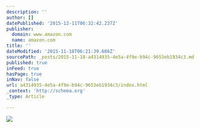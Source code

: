 ```yaml
---
description: ''
author: []
datePublished: '2015-12-11T06:32:42.237Z'
publisher:
  domain: www.amazon.com
  name: amazon.com
title: ''
dateModified: '2015-11-18T06:21:39.686Z'
sourcePath: _posts/2015-11-18-a4314935-4e5a-4f9e-b94c-9653eb1934c3.md
published: true
inFeed: true
hasPage: true
inNav: false
url: a4314935-4e5a-4f9e-b94c-9653eb1934c3/index.html
_context: 'http://schema.org'
_type: Article

---
```

![](https://content-na.drive.amazonaws.com/cdproxy/templink/PIUpuh5yBMAak03d8uVZRW0RHEl1heemA3HxjO9_E7ELAYspN/alt/thumb?viewBox=1795)